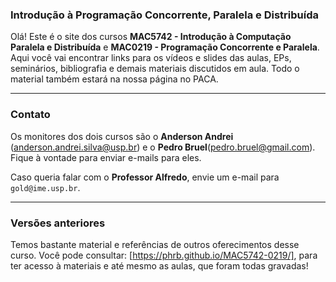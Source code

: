 ### Introdução à Programação Concorrente, Paralela e Distribuída

Olá! Este é o site dos cursos **MAC5742 - Introdução à Computação Paralela e Distribuída** e **MAC0219 - Programação Concorrente e Paralela**. Aqui você vai encontrar links para os vídeos e slides das aulas, EPs, seminários, bibliografia e demais materiais discutidos em aula. Todo o material também estará na nossa página no PACA.

---

### Contato

Os monitores dos dois cursos são o **Anderson Andrei** (anderson.andrei.silva@usp.br) e o **Pedro Bruel**(pedro.bruel@gmail.com). Fique à vontade para enviar e-mails para eles.

Caso queria falar com o **Professor Alfredo**, envie um e-mail para `gold@ime.usp.br`.

---

### Versões anteriores

Temos bastante material e referências de outros oferecimentos desse curso. Você pode consultar: [https://phrb.github.io/MAC5742-0219/], para ter acesso à materiais e até mesmo as aulas, que foram todas gravadas!
